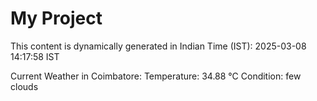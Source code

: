 # My Project

This content is dynamically generated in Indian Time (IST): 2025-03-08 14:17:58 IST


Current Weather in Coimbatore:
Temperature: 34.88 °C
Condition: few clouds
